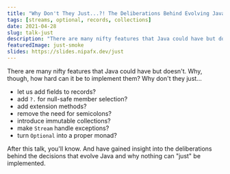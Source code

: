```yaml
---
title: "Why Don't They Just...?! The Deliberations Behind Evolving Java"
tags: [streams, optional, records, collections]
date: 2021-04-28
slug: talk-just
description: "There are many nifty features that Java could have but doesn't. Somewhat surprisingly, there are reasons for that and in this talk I'll discuss those for a few concrete cases as well as the deliberations behind such decisions."
featuredImage: just-smoke
slides: https://slides.nipafx.dev/just
---
```


There are many nifty features that Java could have but doesn't.
Why, though, how hard can it be to implement them?
Why don't they just...

* let us add fields to records?
* add `?.` for null-safe member selection?
* add extension methods?
* remove the need for semicolons?
* introduce immutable collections?
* make `Stream` handle exceptions?
* turn `Optional` into a proper monad?

After this talk, you'll know.
And have gained insight into the deliberations behind the decisions that evolve Java and why nothing can "just" be implemented.
